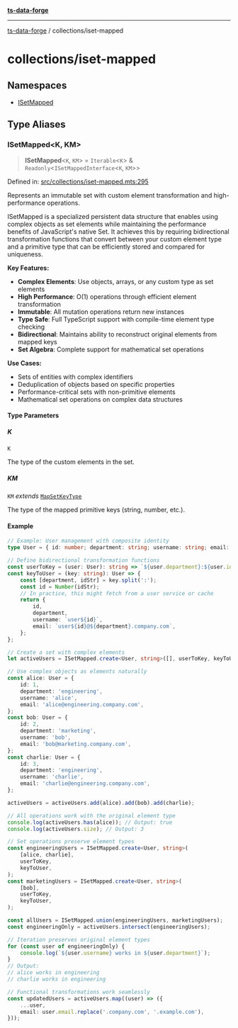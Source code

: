 [**ts-data-forge**](../../README.md)

---

[ts-data-forge](../../README.md) / collections/iset-mapped

# collections/iset-mapped

## Namespaces

- [ISetMapped](namespaces/ISetMapped.md)

## Type Aliases

### ISetMapped\<K, KM\>

> **ISetMapped**\<`K`, `KM`\> = `Iterable`\<`K`\> & `Readonly`\<`ISetMappedInterface`\<`K`, `KM`\>\>

Defined in: [src/collections/iset-mapped.mts:295](https://github.com/noshiro-pf/ts-data-forge/blob/main/src/collections/iset-mapped.mts#L295)

Represents an immutable set with custom element transformation and high-performance operations.

ISetMapped is a specialized persistent data structure that enables using complex objects as set elements
while maintaining the performance benefits of JavaScript's native Set. It achieves this by requiring
bidirectional transformation functions that convert between your custom element type and a primitive type
that can be efficiently stored and compared for uniqueness.

**Key Features:**

- **Complex Elements**: Use objects, arrays, or any custom type as set elements
- **High Performance**: O(1) operations through efficient element transformation
- **Immutable**: All mutation operations return new instances
- **Type Safe**: Full TypeScript support with compile-time element type checking
- **Bidirectional**: Maintains ability to reconstruct original elements from mapped keys
- **Set Algebra**: Complete support for mathematical set operations

**Use Cases:**

- Sets of entities with complex identifiers
- Deduplication of objects based on specific properties
- Performance-critical sets with non-primitive elements
- Mathematical set operations on complex data structures

#### Type Parameters

##### K

`K`

The type of the custom elements in the set.

##### KM

`KM` _extends_ [`MapSetKeyType`](../../globals/README.md#mapsetkeytype)

The type of the mapped primitive keys (string, number, etc.).

#### Example

```typescript
// Example: User management with composite identity
type User = { id: number; department: string; username: string; email: string };

// Define bidirectional transformation functions
const userToKey = (user: User): string => `${user.department}:${user.id}`;
const keyToUser = (key: string): User => {
    const [department, idStr] = key.split(':');
    const id = Number(idStr);
    // In practice, this might fetch from a user service or cache
    return {
        id,
        department,
        username: `user${id}`,
        email: `user${id}@${department}.company.com`,
    };
};

// Create a set with complex elements
let activeUsers = ISetMapped.create<User, string>([], userToKey, keyToUser);

// Use complex objects as elements naturally
const alice: User = {
    id: 1,
    department: 'engineering',
    username: 'alice',
    email: 'alice@engineering.company.com',
};
const bob: User = {
    id: 2,
    department: 'marketing',
    username: 'bob',
    email: 'bob@marketing.company.com',
};
const charlie: User = {
    id: 3,
    department: 'engineering',
    username: 'charlie',
    email: 'charlie@engineering.company.com',
};

activeUsers = activeUsers.add(alice).add(bob).add(charlie);

// All operations work with the original element type
console.log(activeUsers.has(alice)); // Output: true
console.log(activeUsers.size); // Output: 3

// Set operations preserve element types
const engineeringUsers = ISetMapped.create<User, string>(
    [alice, charlie],
    userToKey,
    keyToUser,
);
const marketingUsers = ISetMapped.create<User, string>(
    [bob],
    userToKey,
    keyToUser,
);

const allUsers = ISetMapped.union(engineeringUsers, marketingUsers);
const engineeringOnly = activeUsers.intersect(engineeringUsers);

// Iteration preserves original element types
for (const user of engineeringOnly) {
    console.log(`${user.username} works in ${user.department}`);
}
// Output:
// alice works in engineering
// charlie works in engineering

// Functional transformations work seamlessly
const updatedUsers = activeUsers.map((user) => ({
    ...user,
    email: user.email.replace('.company.com', '.example.com'),
}));
```
